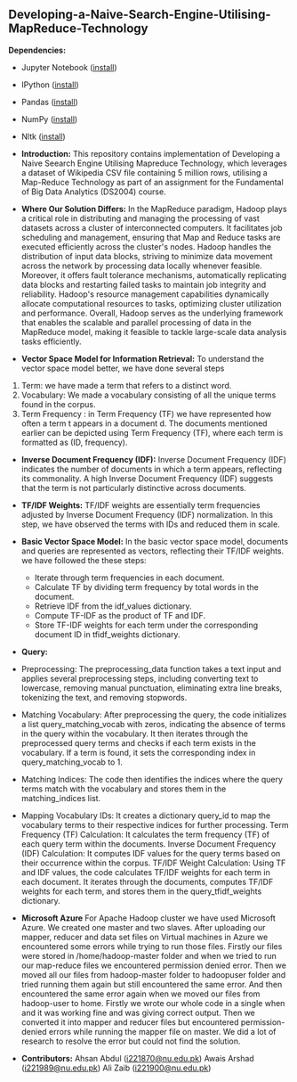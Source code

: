 ## Developing-a-Naive-Search-Engine-Utilising-MapReduce-Technology
**Dependencies:**
* Jupyter Notebook ([install](https://docs.jupyter.org/en/latest/install.html))
* IPython ([install](https://ipython.org/install.html))
* Pandas ([install](https://pandas.pydata.org/docs/getting_started/install.html))
* NumPy ([install](https://numpy.org/install/))
* Nltk  ([install](https://www.nltk.org/install.html))

* **Introduction:**
This repository contains implementation of Developing a Naive Seearch Engine Utilising Mapreduce Technology, which leverages a dataset of Wikipedia CSV file containing 5 million rows, utilising a Map-Reduce Technology as part of an assignment for the Fundamental of Big Data Analytics (DS2004) course.

* **Where Our Solution Differs:**
In the MapReduce paradigm, Hadoop plays a critical role in distributing and managing the processing of vast datasets across a cluster of interconnected computers. It facilitates job scheduling and management, ensuring that Map and Reduce tasks are executed efficiently across the cluster's nodes. Hadoop handles the distribution of input data blocks, striving to minimize data movement across the network by processing data locally whenever feasible. Moreover, it offers fault tolerance mechanisms, automatically replicating data blocks and restarting failed tasks to maintain job integrity and reliability. Hadoop's resource management capabilities dynamically allocate computational resources to tasks, optimizing cluster utilization and performance. Overall, Hadoop serves as the underlying framework that enables the scalable and parallel processing of data in the MapReduce model, making it feasible to tackle large-scale data analysis tasks efficiently.

* **Vector Space Model for Information Retrieval:**
To understand the vector space model better, we have done several steps
 1) Term:
 	we have made a term that refers to a distinct word.
 2) Vocabulary:
 	We made  a vocabulary consisting of all the unique terms found in the corpus.
 3) Term Frequency :
	in Term Frequency (TF) we have represented how often a term t appears in a document d.
	The documents mentioned earlier can be depicted using Term Frequency (TF), where
	each term is formatted as (ID, frequency).

* **Inverse Document Frequency (IDF):**
Inverse Document Frequency (IDF) indicates the number of documents in which
a term appears, reflecting its commonality. A high Inverse Document Frequency (IDF)
suggests that the term is not particularly distinctive across documents.

* **TF/IDF Weights:**
TF/IDF weights are essentially term frequencies adjusted by Inverse Document
Frequency (IDF) normalization. In this step, we have observed the terms with IDs and reduced them in scale.

* **Basic Vector Space Model:**
In the basic vector space model, documents and queries are represented as
vectors, reflecting their TF/IDF weights.
we have followed the these steps:
    * Iterate through term frequencies in each document.
    * Calculate TF by dividing term frequency by total words in the document.
    * Retrieve IDF from the idf_values dictionary.
    * Compute TF-IDF as the product of TF and IDF.
    * Store TF-IDF weights for each term under the corresponding document ID in tfidf_weights dictionary.
* **Query:**
* Preprocessing: 
  The preprocessing_data function takes a text input and applies several preprocessing steps, including converting text to lowercase, removing manual punctuation, eliminating extra line 
  breaks, tokenizing the text, and removing stopwords.
* Matching Vocabulary: 
  After preprocessing the query, the code initializes a list query_matching_vocab with zeros, indicating the absence of terms in the query within the vocabulary. It then iterates through the 
  preprocessed query terms and checks if each term exists in the vocabulary. If a term is found, it sets the corresponding index in query_matching_vocab to 1.
* Matching Indices: 
  The code then identifies the indices where the query terms match with the vocabulary and stores them in the matching_indices list.
* Mapping Vocabulary IDs:
  It creates a dictionary query_id to map the vocabulary terms to their respective indices for further processing.
  Term Frequency (TF) Calculation: It calculates the term frequency (TF) of each query term within the documents.
  Inverse Document Frequency (IDF) Calculation: It computes IDF values for the query terms based on their occurrence within the corpus.
  TF/IDF Weight Calculation: 
  Using TF and IDF values, the code calculates TF/IDF weights for each term in each document. It iterates through the documents, computes TF/IDF weights for each term, and stores them in the 
  query_tfidf_weights dictionary.
    
    
* **Microsoft Azure** 
For Apache Hadoop cluster we have used Microsoft Azure. We created one master and two slaves. After uploading our mapper, reducer and data set files on Virtual machines in Azure we encountered some errors while trying to run those files. Firstly our files were stored in /home/hadoop-master folder and when we tried to run our map-reduce files we encountered permission denied error. Then we moved all our files from hadoop-master folder to hadoopuser folder and tried running them again but still encountered the same error. And then encountered the same error again when we moved our files from hadoop-user to home. Firstly we wrote our whole code in a single when and it was working fine and was giving correct output. Then we converted it into mapper and reducer files but encountered permission-denied errors while running the mapper file on master. We did a lot of research to resolve the error but could not find the solution.

* **Contributors:**
Ahsan Abdul  (i221870@nu.edu.pk)
Awais Arshad (i221989@nu.edu.pk)
Ali Zaib     (i221900@nu.edu.pk)

